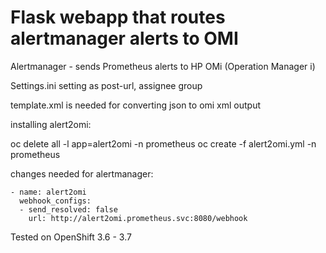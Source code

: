 # Flask webapp that routes alertmanager alerts to OMI
  
Alertmanager - sends Prometheus alerts to HP OMi (Operation Manager i)  

Settings.ini setting as post-url, assignee group

template.xml is needed for converting json to omi xml output

installing alert2omi:

oc delete all -l app=alert2omi -n prometheus
oc create -f alert2omi.yml -n prometheus

changes needed for alertmanager:

```
- name: alert2omi
  webhook_configs:
  - send_resolved: false
    url: http://alert2omi.prometheus.svc:8080/webhook
```

Tested on OpenShift 3.6 - 3.7
